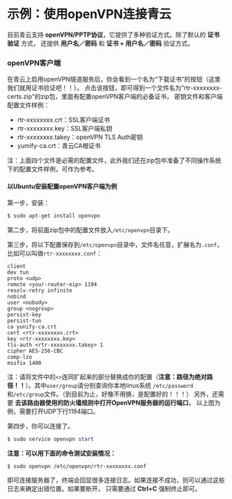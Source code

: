 示例：使用openVPN连接青云
=================================
目前青云支持 **openVPN/PPTP协议**，它提供了多种验证方式。除了默认的 **证书验证** 方式，
还提供 **用户名／密码** 和 **证书 + 用户名／密码** 验证方式。

### openVPN客户端
在青云上启用openVPN隧道服务后，你会看到一个名为“下载证书”的按钮（这里我们就用证书验证吧！！）。
点击该按钮，即可得到一个文件名为"rtr-xxxxxxxx-certs.zip"的zip包，里面有配置openVPN客户端的必备证书，
密钥文件和客户端配置文件样例：
+ rtr-xxxxxxxx.crt：SSL客户端证书
+ rtr-xxxxxxxx.key：SSL客户端私钥
+ rtr-xxxxxxxx.takey：openVPN TLS Auth密钥
+ yumify-ca.crt：青云CA根证书

注：上面四个文件是必需的配置文件，此外我们还在zip包中准备了不同操作系统下的配置文件样例，可作为参考。
#### 以Ubuntu安装配置openVPN客户端为例
第一步，安装：
```powershell
$ sudo apt-get install openvpn
```
第二步，将前面zip包中的配置文件放入`/etc/openvpn`目录下。

第三步，将以下配置保存到`/etc/openvpn`目录中，文件名任意，扩展名为`.conf`，比如可以叫做`rtr-xxxxxxxx.conf`：
```
client
dev tun
proto <udp>
remote <your-router-eip> 1194
resolv-retry infinite
nobind
user <nobody>
group <nogroup>
persist-key
persist-tun
ca yunify-ca.crt
cert <rtr-xxxxxxxx.crt>
key <rtr-xxxxxxxx.key>
tls-auth <rtr-xxxxxxxx.takey> 1
cipher AES-256-CBC
comp-lzo
mssfix 1400
```
注：请将文件中的`<>`连同扩起来的部分替换成你的配置（**注意：路径为绝对路径！！**）。其中`user/group`请分别查询你本地linux系统
`/etc/password`和`/etc/group`文件。（到目前为止，好像不用换，是配置好的！！！）
另外，还需要 **去该路由器使用的防火墙规则中打开OpenVPN服务器的运行端口**， 以上图为例，需要打开UDP下行1194端口。

第四步，你可以连接了。
```powershell
$ sudo service openvpn start
```
**注意：可以用下面的命令测试安装情况：**
```
$ sudo openvpn /etc/openvpn/rtr-xxxxxxxx.conf
```
即可连接服务器了，终端会回显很多连接日志。如果连接不成功，则可以通过这些日志来确定出错位置。如果要断开，
只需要通过 **Ctrl+C** 强制终止即可。
